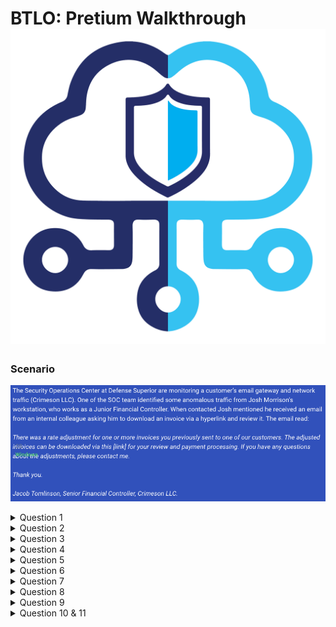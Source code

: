 # BTLO: Pretium Walkthrough ![BTLO Logo](https://github.com/the-pixel-hunter/BTLO-Pretium-Walkthrough/blob/main/images/btlologo.png)

### Scenario
![Scenario](https://github.com/the-pixel-hunter/BTLO-Pretium-Walkthrough/blob/main/images/PIC1.png)

<details><summary>Question 1</summary>
<p>

1. What is the full filename of the initial payload file? (4 points)

Lets check out export Objects in Wireshark

![](https://github.com/the-pixel-hunter/BTLO-Pretium-Walkthrough/blob/main/images/PIC2.png)

Stright away we can some intrestin filenames which will remember for later as they may come into play.

![](https://github.com/the-pixel-hunter/BTLO-Pretium-Walkthrough/blob/main/images/PIC3.png)

But we can see one that was application/x-msdos-programs and its a bat file but trying to mascerade as .pdf file.

![](https://github.com/the-pixel-hunter/BTLO-Pretium-Walkthrough/blob/main/images/PIC4.png)


ANSWEAR 1: INVOICE_2021937.pdf.bat

</p>
</details>

<details><summary>Question 2</summary>
<p>

2. What is the name of the module used to serve the malicious payload? (4 points)

Taking a closer look at the packets we can see that the reposen contatins the server banner "SimpleHTTP/0.6 Python/3.8.5"
Quick little google to check the full module name fo SimpleHTTP provides us with our answear.

![](https://github.com/the-pixel-hunter/BTLO-Pretium-Walkthrough/blob/main/images/PIC5.png)

ANSWEAR 2: SimpleHTTPServer
</p>
</details>

<details><summary>Question 3</summary>
<p>

3. From observing the traffic, can you find out what is the attacker machine IP now? (4 points)

This one isnt very hard, as it clearly displays the source addresses in the packets

![](https://github.com/the-pixel-hunter/BTLO-Pretium-Walkthrough/blob/main/images/PIC6.png)

ANSWEAR 3: 192.168.1.9

</p>
</details>
<details><summary>Question 4</summary>
<p>

4. Now that you know the payload name and the module used to deliver the malicious files, what is the URL that was embedded in the malicious email? (5 points)

This one wasnt to hard just had to put together what we already know, but i was overthinking it at first :)
its all in the requests... and just putting together what we already know really. 

![](https://github.com/the-pixel-hunter/BTLO-Pretium-Walkthrough/blob/main/images/PIC7.png)

ANSWEAR 4: http[:]//192.168.1.9:443/INVOICE_2021937[.]pdf[.]bat

*without out the "[" and "]"*
</p>
</details>

<details><summary>Question 5</summary>
<p>

5. Find the PowerShell launcher string (you don’t need to include the base64 encoded script) (5 points)

Another one easily show in the HTTP Stream.

![](https://github.com/the-pixel-hunter/BTLO-Pretium-Walkthrough/blob/main/images/PIC8.png)

ANSWEAR 5: powershell -noP -sta -w 1 -enc
</p>
</details>

<details><summary>Question 6</summary>
<p>

6. What is the default user agent being used for communications? (4 points)
 
I think you get the idea by now, in the streams we stay.

ANSWEAR 6: Mozilla/5.0
</p>
</details>

<details><summary>Question 7</summary>
<p>

7. You are seeing a lot of HTTP traffic, what is the name of a process where malware communicates with C2 server asking for instructions at set time intervals? (4 points

This one was easy as it something i've been intrested in recently and how to detect them there are projects such as RITA by BHIS that detect becons 

ANSWEAR 7: Beaconing
</p>
</details>

<details><summary>Question 8</summary>
<p>
8. What is the URI containing ‘login’ that the victim machine is communicating to? (5 points)

Looking in one the becaons HTTP streams we can find our answear

![](https://github.com/the-pixel-hunter/BTLO-Pretium-Walkthrough/blob/main/images/PIC9.png)

ANSWEAR 8: /login/process.php
</p>
</details>

<details><summary>Question 9</summary>
<p>
9. Can you name the post-exploitation framework used for C2 communication now to our victim machine? (5 points)

We know powershell was used and a little google fu gave me  some hints 

![](https://github.com/the-pixel-hunter/BTLO-Pretium-Walkthrough/blob/main/images/PIC10.png)

ANSWEAR 9: Empire
</p>
</details>

<details><summary>Question 10 & 11</summary>
<p>

10. Using some Blue Team Magic, can detect data exfiltration and find out what have been exfiltrated? Provide the decoded password. (5 points)
11. What is the account’s username? (Include $ at the beginning) (5 points)

This one had me stumpted for a while but finaly filtering down the packets  did the trick and also the included resource was very helpful - https://isc.sans.edu/forums/diary/Packet+Tricks+with+xxd/10306/

1. Looking at the pcap, there seems to be a lot of ICMP traffic to the malciouse IP lets take a closer look with a filter 
`ip.dst == 192.168.1.8 and icmp`
3. Save that to a file
2. Lets export with Tshark
`cmd here`
3. Looks like hex let convert that
4. Looks like base64 lets convert that
5. just remove the "." and...
6. BINGO!

![](https://github.com/the-pixel-hunter/BTLO-Pretium-Walkthrough/blob/main/images/Screenshot%202021-03-10%20at%2018.23.00.png)

![](https://github.com/the-pixel-hunter/BTLO-Pretium-Walkthrough/blob/main/images/Screenshot%202021-03-10%20at%2018.23.37.png)

![](https://github.com/the-pixel-hunter/BTLO-Pretium-Walkthrough/blob/main/images/Screenshot%202021-03-10%20at%2018.26.14.png)

![](https://github.com/the-pixel-hunter/BTLO-Pretium-Walkthrough/blob/main/images/Screenshot%202021-03-10%20at%2018.27.15.png)

![](https://github.com/the-pixel-hunter/BTLO-Pretium-Walkthrough/blob/main/images/Screenshot%202021-03-10%20at%2018.27.23.png)

ANSWEAR 10: Y0uthinky0ucAnc4tchm3$$

ANSWEAR 11: $sec-account
</p>
</details>
